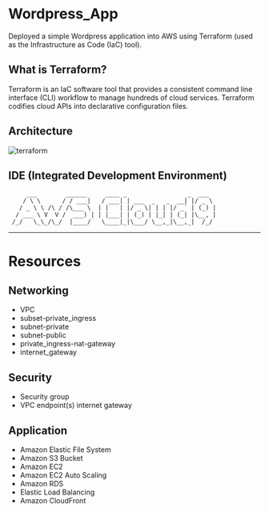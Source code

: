 # Wordpress_App
Deployed a simple Wordpress application into AWS using Terraform (used as the Infrastructure as Code (IaC) tool).

## What is Terraform?
Terraform is an IaC software tool that provides a consistent command line interface (CLI) workflow to manage hundreds of cloud services. Terraform codifies cloud APIs into declarative configuration files.

## Architecture
![terraform](https://github.com/agupt295/AWS_Terraform/assets/118144312/7195c436-357b-4ccf-9069-8bd99e3851ef)


## IDE (Integrated Development Environment)
         ___        ______     ____ _                 _  ___  
        / \ \      / / ___|   / ___| | ___  _   _  __| |/ _ \ 
       / _ \ \ /\ / /\___ \  | |   | |/ _ \| | | |/ _` | (_) |
      / ___ \ V  V /  ___) | | |___| | (_) | |_| | (_| |\__, |
     /_/   \_\_/\_/  |____/   \____|_|\___/ \__,_|\__,_|  /_/ 
 ----------------------------------------------------------------- 

# Resources
## Networking
* VPC
* subset-private_ingress
* subnet-private
* subnet-public
* private_ingress-nat-gateway
* internet_gateway

## Security
* Security group
* VPC endpoint(s) internet gateway

## Application
* Amazon Elastic File System
* Amazon S3 Bucket
* Amazon EC2
* Amazon EC2 Auto Scaling
* Amazon RDS
* Elastic Load Balancing
* Amazon CloudFront
